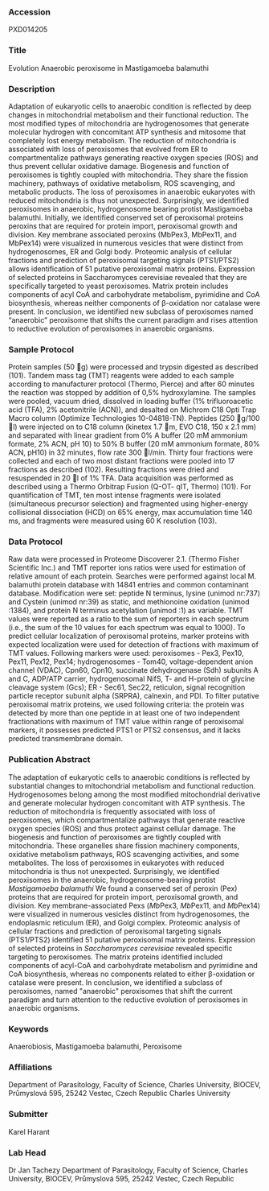 ### Accession
PXD014205

### Title
Evolution Anaerobic peroxisome in Mastigamoeba balamuthi

### Description
Adaptation of eukaryotic cells to anaerobic condition is reflected by deep changes in mitochondrial metabolism and their functional reduction. The most modified types of mitochondria are hydrogenosomes that generate molecular hydrogen with concomitant ATP synthesis and mitosome that completely lost energy metabolism. The reduction of mitochondria is associated with loss of peroxisomes that evolved from ER to compartmentalize pathways generating reactive oxygen species (ROS) and thus prevent cellular oxidative damage. Biogenesis and function of peroxisomes is tightly coupled with mitochondria. They share the fission machinery, pathways of oxidative metabolism, ROS scavenging, and metabolic products. The loss of peroxisomes in anaerobic eukaryotes with reduced mitochondria is thus not unexpected. Surprisingly, we identified peroxisomes in anaerobic, hydrogenosome bearing protist Mastigamoeba balamuthi. Initially, we identified conserved set of peroxisomal proteins peroxins that are required for protein import, peroxisomal growth and division. Key membrane associated peroxins (MbPex3, MbPex11, and MbPex14) were visualized in numerous vesicles that were distinct from hydrogenosomes, ER and Golgi body. Proteomic analysis of cellular fractions and prediction of peroxisomal targeting signals (PTS1/PTS2) allows identification of 51 putative peroxisomal matrix proteins. Expression of selected proteins in Saccharomyces cerevisiae revealed that they are specifically targeted to yeast peroxisomes. Matrix protein includes components of acyl CoA and carbohydrate metabolism, pyrimidine and CoA biosynthesis, whereas neither components of β-oxidation nor catalase were present. In conclusion, we identified new subclass of peroxisomes named “anaerobic” peroxisome that shifts the current paradigm and rises attention to reductive evolution of peroxisomes in anaerobic organisms.

### Sample Protocol
Protein samples (50 g) were processed and trypsin digested as described  (101). Tandem mass tag (TMT) reagents were added to each sample according to manufacturer protocol (Thermo, Pierce) and after 60 minutes the reaction was stopped by addition of 0,5% hydroxylamine. The samples were pooled, vacuum dried, dissolved in loading buffer  (1% trifluoroacetic acid (TFA), 2% acetonitrile (ACN)), and desalted on Michrom C18 Opti Trap Macro column (Optimize Technologies 10-04818-TN). Peptides (250 g/100 l) were injected on to C18 column (kinetex 1.7 m, EVO C18, 150 x 2.1 mm) and separated with linear gradient from 0% A buffer (20 mM ammonium formate, 2% ACN, pH 10) to 50% B buffer (20 mM ammonium formate, 80% ACN, pH10) in 32 minutes, flow rate 300 l/min. Thirty four fractions were collected and each of two most distant fractions were pooled into 17 fractions as described (102). Resulting fractions were dried and resuspended in 20 l of 1% TFA. Data acquisition was performed as described using a Thermo Orbitrap Fusion (Q-OT- qIT, Thermo) (101). For quantification of TMT, ten most intense fragments were isolated (simultaneous precursor selection) and fragmented using higher-energy collisional dissociation (HCD) on 65% energy, max accumulation time 140 ms, and fragments were measured using 60 K resolution (103).

### Data Protocol
Raw data were processed in Proteome Discoverer 2.1. (Thermo Fisher Scientific Inc.)  and TMT reporter ions ratios were used for estimation of relative amount of each protein. Searches were performed against local M. balamuthi protein database with 14841 entries and common contaminant database. Modification were set: peptide N terminus, lysine (unimod nr:737) and Cystein  (unimod nr:39) as static, and methionoine oxidation (unimod :1384),  and protein N terminus acetylation (unimod :1) as variable. TMT values were reported as a ratio to the sum of reporters in each spectrum (i.e., the sum of the 10 values for each spectrum was equal to 1000). To predict cellular localization of peroxisomal proteins, marker proteins with expected localization were used for detection of fractions with maximum of TMT values. Following markers were used: peroxisomes - Pex3, Pex10, Pex11, Pex12, Pex14; hydrogenosomes - Tom40, voltage-dependent anion channel (VDAC), Cpn60, Cpn10, succinate dehydrogenase (Sdh) subunits A and C, ADP/ATP carrier, hydrogenosomal NifS, T- and H-protein of glycine cleavage system (Gcs); ER - Sec61, Sec22, reticulon, signal recognition particle receptor subunit alpha (SRPRA), calnexin, and PDI. To filter putative peroxisomal matrix proteins, we used following criteria: the protein was detected by more than one peptide in at least one of two independent fractionations with maximum of TMT value within range of peroxisomal markers, it possesses predicted PTS1 or PTS2 consensus, and it lacks predicted transmembrane domain.

### Publication Abstract
The adaptation of eukaryotic cells to anaerobic conditions is reflected by substantial changes to mitochondrial metabolism and functional reduction. Hydrogenosomes belong among the most modified mitochondrial derivative and generate molecular hydrogen concomitant with ATP synthesis. The reduction of mitochondria is frequently associated with loss of peroxisomes, which compartmentalize pathways that generate reactive oxygen species (ROS) and thus protect against cellular damage. The biogenesis and function of peroxisomes are tightly coupled with mitochondria. These organelles share fission machinery components, oxidative metabolism pathways, ROS scavenging activities, and some metabolites. The loss of peroxisomes in eukaryotes with reduced mitochondria is thus not unexpected. Surprisingly, we identified peroxisomes in the anaerobic, hydrogenosome-bearing protist <i>Mastigamoeba balamuthi</i> We found a conserved set of peroxin (Pex) proteins that are required for protein import, peroxisomal growth, and division. Key membrane-associated Pexs (<i>Mb</i>Pex3, <i>Mb</i>Pex11, and <i>Mb</i>Pex14) were visualized in numerous vesicles distinct from hydrogenosomes, the endoplasmic reticulum (ER), and Golgi complex. Proteomic analysis of cellular fractions and prediction of peroxisomal targeting signals (PTS1/PTS2) identified 51 putative peroxisomal matrix proteins. Expression of selected proteins in <i>Saccharomyces cerevisiae</i> revealed specific targeting to peroxisomes. The matrix proteins identified included components of acyl-CoA and carbohydrate metabolism and pyrimidine and CoA biosynthesis, whereas no components related to either &#x3b2;-oxidation or catalase were present. In conclusion, we identified a subclass of peroxisomes, named "anaerobic" peroxisomes that shift the current paradigm and turn attention to the reductive evolution of peroxisomes in anaerobic organisms.

### Keywords
Anaerobiosis, Mastigamoeba balamuthi, Peroxisome

### Affiliations
Department of Parasitology, Faculty of Science, Charles University, BIOCEV, Průmyslová 595, 25242 Vestec, Czech Republic
Charles University

### Submitter
Karel Harant

### Lab Head
Dr Jan Tachezy
Department of Parasitology, Faculty of Science, Charles University, BIOCEV, Průmyslová 595, 25242 Vestec, Czech Republic


